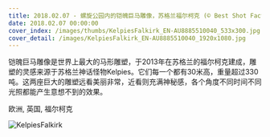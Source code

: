 ```yaml
---
title: 2018.02.07 - 螺旋公园内的铠魄巨马雕像，苏格兰福尔柯克 (© Best Shot Factory/REX/Shutterstock)
date: 2018.02.07 00:00:00
cover_index: /images/thumbs/KelpiesFalkirk_EN-AU8885510040_533x300.jpg
cover_detail: /images/KelpiesFalkirk_EN-AU8885510040_1920x1080.jpg
---
```


铠魄巨马雕像是世界上最大的马形雕塑，于2013年在苏格兰的福尔柯克建成，雕塑的灵感来源于苏格兰神话怪物Kelpies。它们每一个都有30米高，重量超过330吨。这两座巨大的雕塑远看美丽非常，近看则充满神秘感，各个角度不同时间不同光照都能产生意想不到的效果。

欧洲, 英国, 福尔柯克

![KelpiesFalkirk](/images/KelpiesFalkirk_EN-AU8885510040_1920x1080.jpg)
